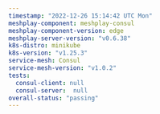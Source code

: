 ```yaml
---
timestamp: "2022-12-26 15:14:42 UTC Mon"
meshplay-component: meshplay-consul
meshplay-component-version: edge
meshplay-server-version: "v0.6.38"
k8s-distro: minikube
k8s-version: "v1.25.3"
service-mesh: Consul
service-mesh-version: "v1.0.2"
tests:
  consul-client: null
  consul-server:  null
overall-status: "passing"
---
```


